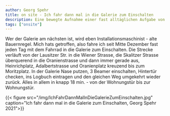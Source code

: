 ```yaml
---
author: Georg Spehr
title: on site - Ich fahr dann mal in die Galerie zum Einschalten
description: Eine bewegte Aufnahme einer fast alltäglichen Aufgabe von Georg Spehr.
tags: ["onsite"]
---
```


Wer der Galerie am nächsten ist, wird eben Installationsmaschinist - alte Bauernregel. Mich hats getroffen, also fahre ich seit Mitte Dezember fast jeden Tag mit dem Fahrrad in die Galerie zum Einschalten. Die Strecke verläuft von der Lausitzer Str. in die Wiener Strasse, die Skalitzer Strasse überquerend in die Oranienstrasse und dann immer gerade aus, Heinrichplatz, Adalbertstrasse und Oranienplatz kreuzend bis zum Moritzplatz. In der Galerie Nase putzen, 3 Beamer einschalten, Hintertür checken, ins Logbuch eintragen und den gleichen Weg umgekehrt wieder zurück. Alles in allem in knapp 18 min. - von der Wohnungstür bis zur Wohnungstür.


{{< figure src="/img/IchFahrDannMalInDieGalerieZumEinschalten.jpg" caption="Ich fahr dann mal in die Galerie zum Einschalten, Georg Spehr 2021">}}